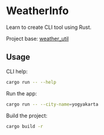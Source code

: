 # WeatherInfo

Learn to create CLI tool using Rust.

Project base: [weather_util](https://github.com/ddboline/weather_util_rust)

## Usage

CLI help:

```bash
cargo run -- --help
```

Run the app:

```bash
cargo run -- --city-name=yogyakarta
```

Build the project:

```bash
cargo build -r
```
